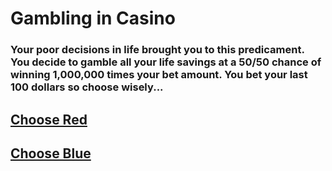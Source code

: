 # Gambling in Casino

### Your poor decisions in life brought you to this predicament. You decide to gamble all your life savings at a 50/50 chance of winning 1,000,000 times your bet amount. You bet your last 100 dollars so choose wisely...

## [Choose Red]()
## [Choose Blue](poor.md)
